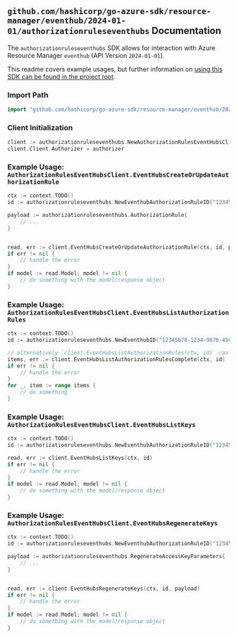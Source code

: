 
## `github.com/hashicorp/go-azure-sdk/resource-manager/eventhub/2024-01-01/authorizationruleseventhubs` Documentation

The `authorizationruleseventhubs` SDK allows for interaction with Azure Resource Manager `eventhub` (API Version `2024-01-01`).

This readme covers example usages, but further information on [using this SDK can be found in the project root](https://github.com/hashicorp/go-azure-sdk/tree/main/docs).

### Import Path

```go
import "github.com/hashicorp/go-azure-sdk/resource-manager/eventhub/2024-01-01/authorizationruleseventhubs"
```


### Client Initialization

```go
client := authorizationruleseventhubs.NewAuthorizationRulesEventHubsClientWithBaseURI("https://management.azure.com")
client.Client.Authorizer = authorizer
```


### Example Usage: `AuthorizationRulesEventHubsClient.EventHubsCreateOrUpdateAuthorizationRule`

```go
ctx := context.TODO()
id := authorizationruleseventhubs.NewEventhubAuthorizationRuleID("12345678-1234-9876-4563-123456789012", "example-resource-group", "namespaceName", "eventhubName", "authorizationRuleName")

payload := authorizationruleseventhubs.AuthorizationRule{
	// ...
}


read, err := client.EventHubsCreateOrUpdateAuthorizationRule(ctx, id, payload)
if err != nil {
	// handle the error
}
if model := read.Model; model != nil {
	// do something with the model/response object
}
```


### Example Usage: `AuthorizationRulesEventHubsClient.EventHubsListAuthorizationRules`

```go
ctx := context.TODO()
id := authorizationruleseventhubs.NewEventhubID("12345678-1234-9876-4563-123456789012", "example-resource-group", "namespaceName", "eventhubName")

// alternatively `client.EventHubsListAuthorizationRules(ctx, id)` can be used to do batched pagination
items, err := client.EventHubsListAuthorizationRulesComplete(ctx, id)
if err != nil {
	// handle the error
}
for _, item := range items {
	// do something
}
```


### Example Usage: `AuthorizationRulesEventHubsClient.EventHubsListKeys`

```go
ctx := context.TODO()
id := authorizationruleseventhubs.NewEventhubAuthorizationRuleID("12345678-1234-9876-4563-123456789012", "example-resource-group", "namespaceName", "eventhubName", "authorizationRuleName")

read, err := client.EventHubsListKeys(ctx, id)
if err != nil {
	// handle the error
}
if model := read.Model; model != nil {
	// do something with the model/response object
}
```


### Example Usage: `AuthorizationRulesEventHubsClient.EventHubsRegenerateKeys`

```go
ctx := context.TODO()
id := authorizationruleseventhubs.NewEventhubAuthorizationRuleID("12345678-1234-9876-4563-123456789012", "example-resource-group", "namespaceName", "eventhubName", "authorizationRuleName")

payload := authorizationruleseventhubs.RegenerateAccessKeyParameters{
	// ...
}


read, err := client.EventHubsRegenerateKeys(ctx, id, payload)
if err != nil {
	// handle the error
}
if model := read.Model; model != nil {
	// do something with the model/response object
}
```
